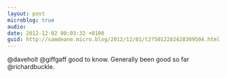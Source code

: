 ```yaml
---
layout: post
microblog: true
audio: 
date: 2012-12-02 00:03:32 +0100
guid: http://samdeane.micro.blog/2012/12/01/t275012282428309504.html
---
```

@daveholt @giffgaff good to know. Generally been good so far @richardbuckle.
